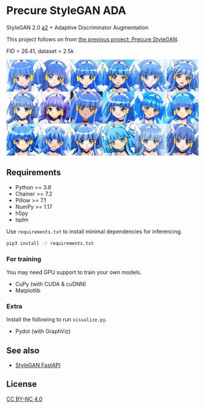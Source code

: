 # Precure StyleGAN ADA

StyleGAN 2.0 [a2](#a1) + Adaptive Discriminator Augmentation

This project follows on from [the previous project: Precure StyleGAN](https://github.com/curegit/precure-stylegan).

FID = 26.41, dataset = 2.5k

![](examples/beauty.png)

## Requirements

- Python >= 3.8
- Chainer >= 7.2
- Pillow >= 7.1
- NumPy >= 1.17
- h5py
- tqdm

Use `requirements.txt` to install minimal dependencies for inferencing.

```sh
pip3 install -r requirements.txt
```



### For training

You may need GPU support to train your own models.

- CuPy (with CUDA & cuDNN)
- Matplotlib

### Extra

Install the following to run `visualize.py`.

- Pydot (with GraphViz)

## See also

- [StyleGAN FastAPI](https://github.com/curegit/stylegan-fastapi)

## License

[CC BY-NC 4.0](LICENSE)
